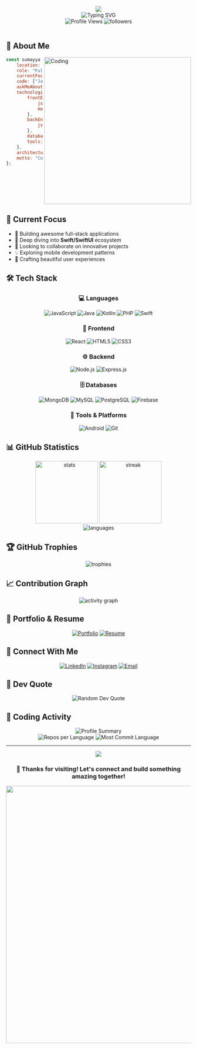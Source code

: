 <div align="center">
  <img src="https://capsule-render.vercel.app/api?type=waving&color=gradient&customColorList=6,11,20&height=200&section=header&text=Sumayya%20V%20N&fontSize=80&fontAlignY=35&animation=twinkling&fontColor=fff" />
</div>

<div align="center">
  <img src="https://readme-typing-svg.herokuapp.com?font=Fira+Code&weight=600&size=28&pause=1000&color=00D9FF&center=true&vCenter=true&random=false&width=600&lines=Full+Stack+Developer+%F0%9F%9A%80;MERN+Stack+Enthusiast+%F0%9F%92%BB;Swift%2FSwiftUI+Learner+%F0%9F%93%B1;Building+Amazing+Experiences+%E2%9C%A8" alt="Typing SVG" />
</div>

<div align="center">
  <img src="https://komarev.com/ghpvc/?username=sumayyavn9&label=Profile%20Views&color=00D9FF&style=for-the-badge" alt="Profile Views" />
  <img src="https://img.shields.io/github/followers/sumayyavn9?label=Followers&style=for-the-badge&color=00D9FF" alt="followers" />
</div>

<br/>

## 🌟 About Me

<img align="right" alt="Coding" width="400" src="https://user-images.githubusercontent.com/74038190/229223263-cf2e4b07-2615-4f87-9c38-e37600f8381a.gif">

```javascript
const sumayya = {
    location: "India 🇮🇳",
    role: "Full Stack Developer",
    currentFocus: "Swift/SwiftUI",
    code: ["JavaScript", "Java", "Kotlin", "PHP"],
    askMeAbout: ["MERN", "Web Dev", "Mobile Dev", "Tech"],
    technologies: {
        frontEnd: {
            js: ["React", "HTML5", "CSS3"],
            mobile: ["Android", "Swift/SwiftUI"]
        },
        backEnd: {
            js: ["Node.js", "Express"],
        },
        databases: ["MongoDB", "MySQL", "PostgreSQL", "Firebase"],
        tools: ["Git", "VS Code", "Android Studio"]
    },
    architecture: ["REST APIs", "Single Page Applications"],
    motto: "Code with passion, build with purpose ✨"
};
```

<br clear="right"/>

## 🎯 Current Focus

- 🔭 Building awesome full-stack applications
- 🌱 Deep diving into **Swift/SwiftUI** ecosystem
- 👯 Looking to collaborate on innovative projects
- 💡 Exploring mobile development patterns
- 🎨 Crafting beautiful user experiences

## 🛠️ Tech Stack

<div align="center">

### 💻 Languages
![JavaScript](https://img.shields.io/badge/JavaScript-F7DF1E?style=for-the-badge&logo=javascript&logoColor=black)
![Java](https://img.shields.io/badge/Java-ED8B00?style=for-the-badge&logo=openjdk&logoColor=white)
![Kotlin](https://img.shields.io/badge/Kotlin-0095D5?style=for-the-badge&logo=kotlin&logoColor=white)
![PHP](https://img.shields.io/badge/PHP-777BB4?style=for-the-badge&logo=php&logoColor=white)
![Swift](https://img.shields.io/badge/Swift-FA7343?style=for-the-badge&logo=swift&logoColor=white)

### 🎨 Frontend
![React](https://img.shields.io/badge/React-20232A?style=for-the-badge&logo=react&logoColor=61DAFB)
![HTML5](https://img.shields.io/badge/HTML5-E34F26?style=for-the-badge&logo=html5&logoColor=white)
![CSS3](https://img.shields.io/badge/CSS3-1572B6?style=for-the-badge&logo=css3&logoColor=white)

### ⚙️ Backend
![Node.js](https://img.shields.io/badge/Node.js-43853D?style=for-the-badge&logo=node.js&logoColor=white)
![Express.js](https://img.shields.io/badge/Express.js-404D59?style=for-the-badge)

### 🗄️ Databases
![MongoDB](https://img.shields.io/badge/MongoDB-4EA94B?style=for-the-badge&logo=mongodb&logoColor=white)
![MySQL](https://img.shields.io/badge/MySQL-005C84?style=for-the-badge&logo=mysql&logoColor=white)
![PostgreSQL](https://img.shields.io/badge/PostgreSQL-316192?style=for-the-badge&logo=postgresql&logoColor=white)
![Firebase](https://img.shields.io/badge/Firebase-FFCA28?style=for-the-badge&logo=firebase&logoColor=black)

### 🔧 Tools & Platforms
![Android](https://img.shields.io/badge/Android-3DDC84?style=for-the-badge&logo=android&logoColor=white)
![Git](https://img.shields.io/badge/GIT-E44C30?style=for-the-badge&logo=git&logoColor=white)

</div>

## 📊 GitHub Statistics

<div align="center">
  <img src="https://github-readme-stats.vercel.app/api?username=sumayyavn9&show_icons=true&theme=tokyonight&hide_border=true&count_private=true&include_all_commits=true" height="170" alt="stats" />
  <img src="https://github-readme-streak-stats.herokuapp.com/?user=sumayyavn9&theme=tokyonight&hide_border=true" height="170" alt="streak" />
</div>

<div align="center">
  <img src="https://github-readme-stats.vercel.app/api/top-langs/?username=sumayyavn9&theme=tokyonight&hide_border=true&layout=compact&langs_count=8" alt="languages" />
</div>

## 🏆 GitHub Trophies

<div align="center">
  <img src="https://github-profile-trophy.vercel.app/?username=sumayyavn9&theme=tokyonight&no-frame=true&no-bg=false&margin-w=4&row=1" alt="trophies" />
</div>

## 📈 Contribution Graph

<div align="center">
  <img src="https://github-readme-activity-graph.vercel.app/graph?username=sumayyavn9&theme=tokyo-night&hide_border=true&area=true" alt="activity graph" />
</div>

## 💼 Portfolio & Resume

<div align="center">

[![Portfolio](https://img.shields.io/badge/Portfolio-FF5722?style=for-the-badge&logo=google-chrome&logoColor=white)](https://sumayya-vn.vercel.app/)
[![Resume](https://img.shields.io/badge/Resume-4285F4?style=for-the-badge&logo=google-drive&logoColor=white)](https://drive.google.com/file/d/1CrhAeGUEoyy5k-unG80XLyPU6BB04qWs/view?usp=sharing)

</div>

## 🤝 Connect With Me

<div align="center">

[![LinkedIn](https://img.shields.io/badge/LinkedIn-0077B5?style=for-the-badge&logo=linkedin&logoColor=white)](https://www.linkedin.com/in/sumayya-v-n-09aaa629b/)
[![Instagram](https://img.shields.io/badge/Instagram-E4405F?style=for-the-badge&logo=instagram&logoColor=white)](https://instagram.com/sumayya__sumi__)
[![Email](https://img.shields.io/badge/Email-D14836?style=for-the-badge&logo=gmail&logoColor=white)](mailto:suminoushad101@gmail.com)

</div>

## 💭 Dev Quote

<div align="center">
  <img src="https://quotes-github-readme.vercel.app/api?type=horizontal&theme=tokyonight" alt="Random Dev Quote" />
</div>


## 🎯 Coding Activity

<div align="center">
  <img src="https://github-profile-summary-cards.vercel.app/api/cards/profile-details?username=sumayyavn9&theme=tokyonight" alt="Profile Summary" />
</div>

<div align="center">
  <img src="https://github-profile-summary-cards.vercel.app/api/cards/repos-per-language?username=sumayyavn9&theme=tokyonight" alt="Repos per Language" />
  <img src="https://github-profile-summary-cards.vercel.app/api/cards/most-commit-language?username=sumayyavn9&theme=tokyonight" alt="Most Commit Language" />
</div>

---

<div align="center">
  <img src="https://capsule-render.vercel.app/api?type=waving&color=gradient&customColorList=6,11,20&height=100&section=footer" />
  
  ### 💙 Thanks for visiting! Let's connect and build something amazing together!
  
  <img src="https://user-images.githubusercontent.com/74038190/212284100-561aa473-3905-4a80-b561-0d28506553ee.gif" width="700">
</div>
